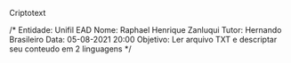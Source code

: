 Criptotext

/*
Entidade: Unifil EAD
Nome: Raphael Henrique Zanluqui
Tutor: Hernando Brasileiro
Data: 05-08-2021 20:00
Objetivo: Ler arquivo TXT e descriptar seu conteudo em 2 linguagens
*/